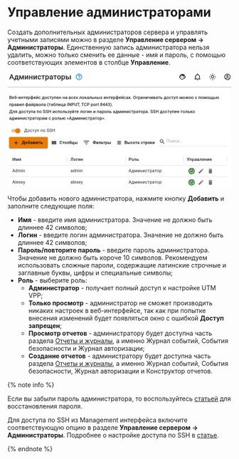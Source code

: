 # Управление администраторами

Создать дополнительных администраторов сервера и управлять учетными записями можно в разделе **Управление сервером -> Администраторы**.
Единственную запись администратора нельзя удалить, можно только сменить ее данные - имя и пароль, с помощью соответствующих элементов в столбце **Управление**.

![](../../../_images/management-admins1.png)

Чтобы добавить нового администратора, нажмите кнопку **Добавить** и заполните следующие поля:

* **Имя** - введите имя администратора. Значение не должно быть длиннее 42 символов;
* **Логин** - введите логин администратора. Значение не должно быть длиннее 42 символов;
* **Пароль/повторите пароль** - введите пароль администратора. Значение не должно быть короче 10 символов. Рекомендуем использовать сложные пароли, содержащие латинские строчные и заглавные буквы, цифры и специальные символы;
* **Роль** - выберите роль:
  * **Администратор** - получает полный доступ к настройке UTM VPP;
  * **Только просмотр** - администратор не сможет производить никаких настроек в веб-интерфейсе, так как при попытке внесения изменений будет появляться окно с ошибкой **Доступ запрещен**;
  * **Просмотр отчетов** - администратору будет доступна часть раздела [Отчеты и журналы](../../../ngfw/advanced-setting/logging-monitoring/README.md), а именно Журнал событий, События безопасности и Журнал авторизации;
  * **Создание отчетов** - администратору будет доступна часть раздела [Отчеты и журналы](../../../ngfw/advanced-setting/logging-monitoring/README.md), а именно Журнал событий, События безопасности, Журнал авторизации и Конструктор отчетов.

{% note info %}

Если вы забыли пароль администратора, то воспользуйтесь [статьей](../../../ngfw/problem-diagnosis/recovery-password-admin.md) для восстановления пароля.

Для доступа по SSH из Management интерфейса включите соответствующую опцию в разделе **Управление cервером -> Aдминистраторы**. Подробнее о настройке доступа по SSH в [статье](SSH-access.md).

{% endnote %}

